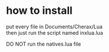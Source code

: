 # how to install
put every file in Documents/Cherax/Lua  
then just run the script named inxlua.lua  

DO NOT run  the natives.lua file